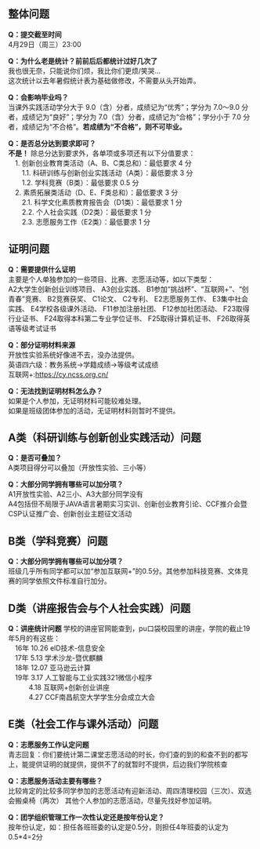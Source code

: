 ## 整体问题
**Q：提交截至时间**  
4月29日（周三）23:00  

**Q：为什么老是统计？前前后后都统计过好几次了**  
我也很无奈，只能说你们烦，我比你们更烦/笑哭...  
这次统计以去年暑假统计表为基础做修改，不需要从头开始弄。  

**Q：会影响毕业吗？**  
当课外实践活动学分大于 9.0（含）分者，成绩记为“优秀”；学分为 7.0～9.0 分者，成绩记为“良好”；学分为 7.0（含）分者，成绩记为“合格”；学分小于 7.0 分者，成绩记为“不合格”。**若成绩为“不合格”，则不可毕业。**  

**Q：是否总分达到要求即可？**  
**不是！** 除总分达到要求外，各单项或多项还有以下分值要求：  
&emsp;1. 创新创业教育类活动（A、B、C类总和）：最低要求 4 分  
&emsp;&emsp;1.1. 科研训练与创新创业实践活动（A类）：最低要求 3 分  
&emsp;&emsp;1.2. 学科竞赛（B类）：最低要求 0.5 分  
&emsp;2. 素质拓展类活动（D、E、F类总和）：最低要求 3 分  
&emsp;&emsp;2.1. 科学文化素质教育报告会（D1类）：最低要求 1 分  
&emsp;&emsp;2.2. 个人社会实践（D2类）：最低要求 1 分  
&emsp;&emsp;2.3. 志愿服务工作（E2类）：最低要求 1 分  


## 证明问题
**Q：需要提供什么证明**  
主要是个人单独参加的一些项目、比赛、志愿活动等，如以下类型：  
A2大学生创新创业训练项目、
A3创业实践、
B1参加“挑战杯”、“互联网+”、“创青春”竞赛、
B2竞赛获奖、
C1论文、
C2专利、
E2志愿服务工作、
E3集中社会实践、
E4学校各级课外活动、
F11参加注册社团、
F12参加社团活动、
F23取得行业证书、
F24取得本科第二专业学位证书、
F25取得计算机证书、
F26取得英语等级考试证书  

**Q：部分证明材料来源**  
开放性实验系统好像进不去，没办法提供。  
英语四六级：教务系统->学籍成绩->等级考试成绩  
互联网+:https://cy.ncss.org.cn/  

**Q：无法找到证明材料怎么办？**  
如果是个人参加，无证明材料可能较难处理。    
如果是班级团体参加的活动，无证明材料则暂时不提供。  
  
  
## A类（科研训练与创新创业实践活动）问题
**Q：是否可叠加？**  
A类项目得分可以叠加（开放性实验、三小等） 

**Q：大部分同学拥有哪些可以加分项？**  
A1开放性实验、A2三小、A3大部分同学没有  
A4包括但不局限于JAVA语言暑期实习实训、创新创业教育引论、CCF推介会暨CSP认证推广会、创新创业主题征文活动 
  
  
## B类（学科竞赛）问题
**Q：大部分同学拥有哪些可以加分项？**  
班级几乎所有同学都可以加“参加互联网+”的0.5分。其他参加科技竞赛、文体竞赛的同学依照文件标准自行加分。 
  
  
## D类（讲座报告会与个人社会实践）问题
**Q：讲座统计问题**
学校的讲座官网能查到，pu口袋校园里的讲座，学院的截止19年5月的有这些：  
&emsp;16年 10.26 elD技术-信息安全  
&emsp;17年 5.13  学术沙龙-暨优麒麟  
&emsp;18年 12.07 亚马逊云计算  
&emsp;19年 3.17  人工智能与工业实践321微信小程序  
&emsp;&emsp;&emsp;4.18  互联网+创新创业讲座  
&emsp;&emsp;&emsp;4.27  CCF南昌航空大学学生分会成立大会  
  
## E类（社会工作与课外活动）问题  
**Q：志愿服务工作认定问题**  
青志回复：你们要统计第二课堂志愿活动的时长，你们查的到的和查不到的都写上，能提供证明的就提供，提供不了的就暂时不提供，后边我们学院核查 

**Q：志愿服务活动主要有哪些？**  
比较肯定的比较多同学参加的志愿活动有迎新活动、周四清理校园（三次）、双选会搬桌椅（两次） 
其他个人参加的志愿活动，尽量先找好参加证明。  

**Q：团学组织管理工作一次性认定还是按年份认定？**  
按年份认定，如：担任各班班委的认定是0.5分，则担任4年班委的认定为0.5*4=2分   
